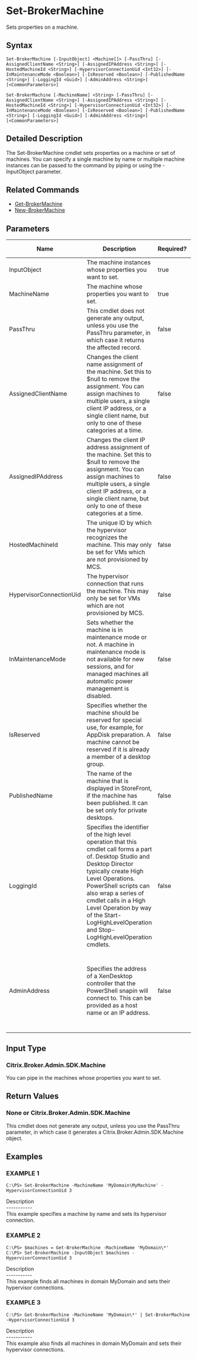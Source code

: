 ﻿# Set-BrokerMachine

   Sets properties on a machine.

## Syntax
```
Set-BrokerMachine [-InputObject] <Machine[]> [-PassThru] [-AssignedClientName <String>] [-AssignedIPAddress <String>] [-HostedMachineId <String>] [-HypervisorConnectionUid <Int32>] [-InMaintenanceMode <Boolean>] [-IsReserved <Boolean>] [-PublishedName <String>] [-LoggingId <Guid>] [-AdminAddress <String>] [<CommonParameters>]

Set-BrokerMachine [-MachineName] <String> [-PassThru] [-AssignedClientName <String>] [-AssignedIPAddress <String>] [-HostedMachineId <String>] [-HypervisorConnectionUid <Int32>] [-InMaintenanceMode <Boolean>] [-IsReserved <Boolean>] [-PublishedName <String>] [-LoggingId <Guid>] [-AdminAddress <String>] [<CommonParameters>]
```

## Detailed Description
   The Set-BrokerMachine cmdlet sets properties on a machine or set of machines. You can specify a single machine by name or multiple machine instances can be passed to the command by piping or using the -InputObject parameter.

## Related Commands
  * [Get-BrokerMachine](Get-BrokerMachine.html)
  * [New-BrokerMachine](New-BrokerMachine.html)
## Parameters

| Name   | Description | Required? | Pipeline Input | Default Value |
| --- | --- | --- | --- | --- |
| InputObject | The machine instances whose properties you want to set. | true | true (ByValue) |  |
| MachineName | The machine whose properties you want to set. | true | true (ByPropertyName) |  |
| PassThru | This cmdlet does not generate any output, unless you use the PassThru parameter, in which case it returns the affected record. | false | false | False |
| AssignedClientName | Changes the client name assignment of the machine. Set this to $null to remove the assignment. You can assign machines to multiple users, a single client IP address, or a single client name, but only to one of these categories at a time. | false | false |  |
| AssignedIPAddress | Changes the client IP address assignment of the machine. Set this to $null to remove the assignment. You can assign machines to multiple users, a single client IP address, or a single client name, but only to one of these categories at a time. | false | false |  |
| HostedMachineId | The unique ID by which the hypervisor recognizes the machine. This may only be set for VMs which are not provisioned by MCS. | false | false |  |
| HypervisorConnectionUid | The hypervisor connection that runs the machine. This may only be set for VMs which are not provisioned by MCS. | false | false |  |
| InMaintenanceMode | Sets whether the machine is in maintenance mode or not. A machine in maintenance mode is not available for new sessions, and for managed machines all automatic power management is disabled. | false | false |  |
| IsReserved | Specifies whether the machine should be reserved for special use, for example, for AppDisk preparation. A machine cannot be reserved if it is already a member of a desktop group. | false | false |  |
| PublishedName | The name of the machine that is displayed in StoreFront, if the machine has been published. It can be set only for private desktops. | false | false |  |
| LoggingId | Specifies the identifier of the high level operation that this cmdlet call forms a part of. Desktop Studio and Desktop Director typically create High Level Operations. PowerShell scripts can also wrap a series of cmdlet calls in a High Level Operation by way of the Start-LogHighLevelOperation and Stop-LogHighLevelOperation cmdlets. | false | false |  |
| AdminAddress | Specifies the address of a XenDesktop controller that the PowerShell snapin will connect to. This can be provided as a host name or an IP address. | false | false | Localhost. Once a value is provided by any cmdlet, this value will become the default. |

## Input Type
### Citrix.Broker.Admin.SDK.Machine
   You can pipe in the machines whose properties you want to set.
## Return Values
### None or Citrix.Broker.Admin.SDK.Machine
   This cmdlet does not generate any output, unless you use the PassThru parameter, in which case it generates a Citrix.Broker.Admin.SDK.Machine object.
## Examples

### EXAMPLE 1
```
C:\PS> Set-BrokerMachine -MachineName 'MyDomain\MyMachine' -HypervisorConnectionUid 3
```
   Description<br>-----------<br>This example specifies a machine by name and sets its hypervisor connection.
### EXAMPLE 2
```
C:\PS> $machines = Get-BrokerMachine -MachineName 'MyDomain\*'
C:\PS> Set-BrokerMachine -InputObject $machines -HypervisorConnectionUid 3
```
   Description<br>-----------<br>This example finds all machines in domain MyDomain and sets their hypervisor connections.
### EXAMPLE 3
```
C:\PS> Get-BrokerMachine -MachineName 'MyDomain\*' | Set-BrokerMachine -HypervisorConnectionUid 3
```
   Description<br>-----------<br>This example also finds all machines in domain MyDomain and sets their hypervisor connections.
